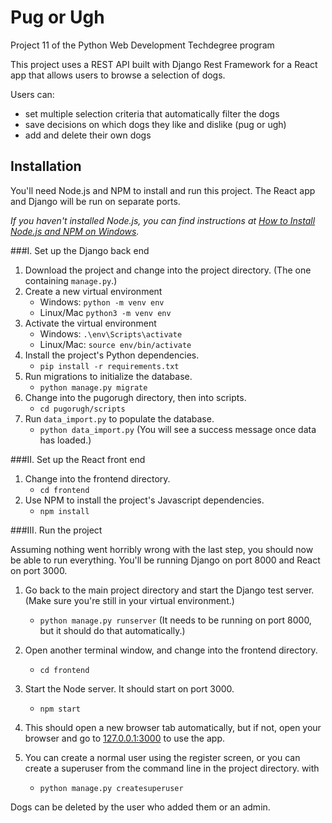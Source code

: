 # Pug or Ugh
Project 11 of the Python Web Development Techdegree program

This project uses a REST API built with Django Rest Framework for a React app
that allows users to browse a selection of dogs. 

Users can: 

- set multiple selection criteria that automatically filter the dogs
- save decisions on which dogs they like and dislike (pug or ugh)
- add and delete their own dogs

## Installation

You'll need Node.js and NPM to install and run this project.
The React app and Django will be run on separate ports.

_If you haven't installed Node.js, you can find instructions at
[How to Install Node.js and NPM on Windows](https://blog.teamtreehouse.com/install-node-js-npm-windows)._

###I. Set up the Django back end

1. Download the project and change into the project directory.
    (The one containing `manage.py`.)
2. Create a new virtual environment 
    - Windows: `python -m venv env` 
    - Linux/Mac `python3 -m venv env`
3. Activate the virtual environment
    - Windows: `.\env\Scripts\activate`
    - Linux/Mac: `source env/bin/activate`
4. Install the project's Python dependencies.
    - `pip install -r requirements.txt`
5. Run migrations to initialize the database.
    - `python manage.py migrate` 
6. Change into the pugorugh directory, then into scripts.
    - `cd pugorugh/scripts`
7. Run `data_import.py` to populate the database.
    - `python data_import.py` 
    (You will see a success message once data has loaded.)
    
###II. Set up the React front end 

1. Change into the frontend directory.
    - `cd frontend`
2. Use NPM to install the project's Javascript dependencies.
    - `npm install`

###III. Run the project

Assuming nothing went horribly wrong with the last step, you should now be able
to run everything. You'll be running Django on port 8000 and React on port 3000.

1. Go back to the main project directory and start the Django test server.
    (Make sure you're still in your virtual environment.)
    - `python manage.py runserver`
    (It needs to be running on port 8000, but it should do that automatically.)
2. Open another terminal window, and change into the frontend directory.
    - `cd frontend`
3. Start the Node server. It should start on port 3000.
    - `npm start`
4. This should open a new browser tab automatically, but if not, 
open your browser and go to [127.0.0.1:3000](http://127.0.0.1:3000) to use the app.

5. You can create a normal user using the register screen, 
or you can create a superuser from the command line in the project directory.
 with
    - `python manage.py createsuperuser`
    
Dogs can be deleted by the user who added them or an admin. 

